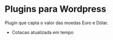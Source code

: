 # Plugins para Wordpress
Plugin que capta o valor das moedas Euro e Dólar.
- Cotacao atualizada em tempo

